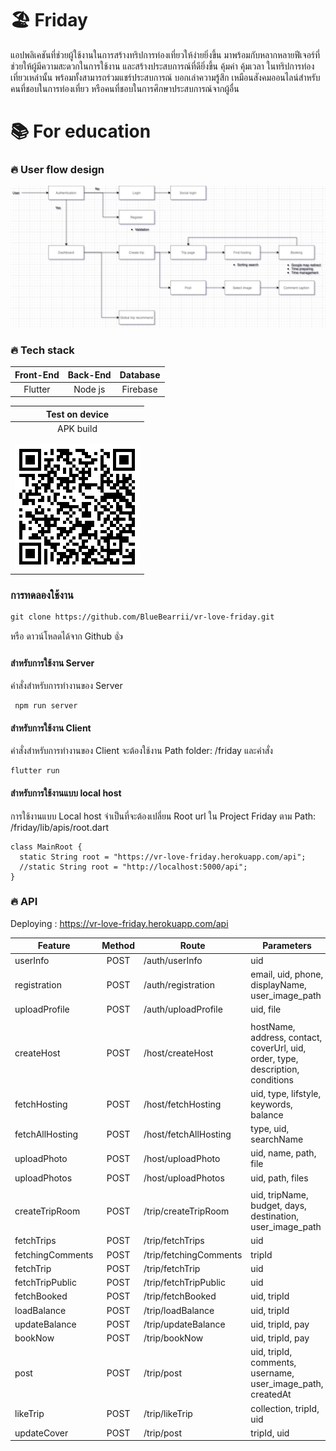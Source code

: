 <h1>🏖 Friday </h1>

แอปพลิเคชันที่ช่วยผู้ใช้งานในการสร้างทริปการท่องเที่ยวให้ง่ายยิ่งขึ้น มาพร้อมกับหลากหลายฟีเจอร์ที่ช่วยให้ผู้มีความสะดวกในการใช้งาน และสร้างประสบการณ์ที่ดียิ่งขึ้น คุ้มค่า คุ้มเวลา ในทริปการท่องเที่ยวเหล่านั้น พร้อมทั้งสามารถร่วมแชร์ประสบการณ์ บอกเล่าความรู้สึก เหมือนสังคมออนไลน์สำหรับคนที่ชอบในการท่องเที่ยว หรือคนที่ชอบในการศึกษาประสบการณ์จากผู้อื่น<p/>

<h1>📚 For education </h1>
<h3>🔥 User flow design</h3>

![Flow](./assets/UserFlow.jpg)

<h3>🔥 Tech stack</h3>

| Front-End | Back-End | Database | 
| :---: | :---: | :---: | 
| Flutter | Node js | Firebase | 

| Test on device |
| :---: |
|APK build <br><br> ![Download](./assets/FRIDAY.png)</td>|

### การทดลองใช้งาน

    git clone https://github.com/BlueBearrii/vr-love-friday.git
  
หรือ ดาวน์โหลดได้จาก Github 👍

#### สำหรับการใช้งาน Server 
คำสั่งสำหรับการทำงานของ Server
     
     npm run server

#### สำหรับการใช้งาน Client 
คำสั่งสำหรับการทำงานของ Client จะต้องใช้งาน Path folder: /friday และคำสั่ง

    flutter run
    
#### สำหรับการใช้งานแบบ local host
การใช้งานแบบ Local host จำเป็นที่จะต้องเปลี่ยน Root url ใน Project Friday ตาม Path: /friday/lib/apis/root.dart

    class MainRoot {
      static String root = "https://vr-love-friday.herokuapp.com/api";
      //static String root = "http://localhost:5000/api";
    }
    
<h3>🔥 API</h3>

Deploying : https://vr-love-friday.herokuapp.com/api

| Feature | Method  | Route | Parameters | Description |
| --- | :---: | --- | --- | --- |
| userInfo| POST | /auth/userInfo | uid | - |
| registration| POST | /auth/registration | email, uid, phone, displayName, user_image_path | - |
| uploadProfile| POST | /auth/uploadProfile | uid, file | - |
| | | | | |
| createHost| POST | /host/createHost | hostName, address, contact, coverUrl, uid, order, type, description, conditions | - |
| fetchHosting| POST | /host/fetchHosting | uid, type, lifstyle, keywords, balance | - |
| fetchAllHosting| POST | /host/fetchAllHosting | type, uid, searchName | - |
| uploadPhoto| POST | /host/uploadPhoto | uid, name, path, file | - |
| uploadPhotos| POST | /host/uploadPhotos | uid, path, files | - |
| | | | | |
| createTripRoom| POST | /trip/createTripRoom | uid, tripName, budget, days, destination, user_image_path | - |
| fetchTrips| POST | /trip/fetchTrips | uid | - |
| fetchingComments| POST | /trip/fetchingComments | tripId | - |
| fetchTrip| POST | /trip/fetchTrip | uid | - |
| fetchTripPublic| POST | /trip/fetchTripPublic | uid | - |
| fetchBooked| POST | /trip/fetchBooked | uid, tripId | - |
| loadBalance| POST | /trip/loadBalance | uid, tripId | - |
| updateBalance| POST | /trip/updateBalance | uid, tripId, pay | - |
| bookNow| POST | /trip/bookNow | uid, tripId, pay | - |
| post| POST | /trip/post | uid, tripId, comments, username, user_image_path, createdAt | - |
| likeTrip| POST | /trip/likeTrip | collection, tripId, uid | - |
| updateCover| POST | /trip/post | tripId, uid | - |



